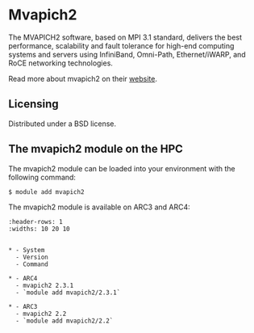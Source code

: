 # Mvapich2

The MVAPICH2 software, based on MPI 3.1 standard, delivers the best performance, scalability and fault tolerance for high-end computing systems and servers using InfiniBand, Omni-Path, Ethernet/iWARP, and RoCE networking technologies.

Read more about mvapich2 on their [website](http://mvapich.cse.ohio-state.edu/).



## Licensing 

Distributed under a BSD license.



## The mvapich2 module on the HPC

The mvapich2 module can be loaded into your environment with the following command:

```bash
$ module add mvapich2
```

The mvapich2 module is available on ARC3 and ARC4:

```{list-table}
:header-rows: 1
:widths: 10 20 10


* - System
  - Version
  - Command

* - ARC4
  - mvapich2 2.3.1
  - `module add mvapich2/2.3.1`

* - ARC3
  - mvapich2 2.2
  - `module add mvapich2/2.2`

```